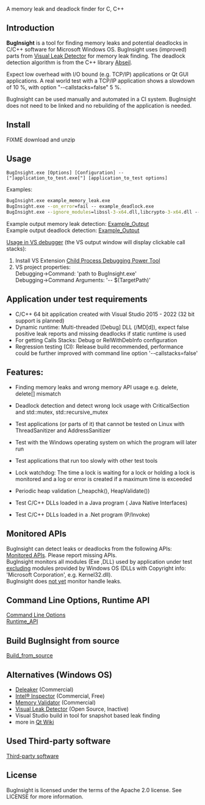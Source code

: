 A memory leak and deadlock finder for C, C++


## Introduction

**BugInsight** is a tool for finding memory leaks and potential deadlocks in C/C++ software for Microsoft Windows OS. 
BugInsight uses (improved) parts from  [Visual Leak Detector](https://github.com/KindDragon/vld) for memory leak finding. The deadlock detection algorithm is from the C++ library [Abseil](https://abseil.io/docs/cpp/guides/synchronization#deadlock-detection). 

Expect low overhead with I/O bound (e.g. TCP/IP) applications or Qt GUI applications.  A real world test with a TCP/IP application shows a slowdown of
10 %, with option "--callstacks=false" 5 %.

BugInsight can be used manually and automated in a CI system. BugInsight does not need to be linked and no rebuilding of the application is needed.

## Install

FIXME download and unzip

## Usage

`BugInsight.exe [Options] [Configuration] -- ["]application_to_test.exe["] [application_to_test options]`

Examples:

```bat
BugInsight.exe example_memory_leak.exe 
BugInsight.exe --on_error=fail -- example_deadlock.exe
BugInsight.exe --ignore_modules=libssl-3-x64.dll,libcrypto-3-x64.dll -- app.exe --app_option
```

Example output memory leak detection: [Example_Output](examples/example_memory_leak/Example_Output.md)   
Example output deadlock detection: [Example_Output](examples/example_deadlock/Example_Output.md)

<u>Usage in VS debugger</u> (the VS output window will display clickable call stacks):

1. Install VS Extension [Child Process Debugging Power Tool](https://devblogs.microsoft.com/devops/introducing-the-child-process-debugging-power-tool/)
2. VS project properties:  
   Debugging->Command: 'path to BugInsight.exe'  
   Debugging->Command Arguments: '-- $(TargetPath)'

## Application under test requirements

- C/C++ 64 bit application created with Visual Studio 2015 - 2022 (32 bit support is planned)
- Dynamic runtime: Multi-threaded [Debug] DLL (/MD[d]), expect false positive leak reports and missing deadlocks if static runtime is used
- For getting Calls Stacks: Debug or RelWithDebInfo configuration
- Regression testing (CI):  Release build recommended,  performance could be further improved with command line option '--callstacks=false'

## Features:

- Finding memory leaks and wrong memory API usage e.g. delete, delete[] mismatch
- Deadlock detection and detect wrong lock usage with CriticalSection and std::mutex, std::recursive_mutex
- Test applications (or parts of it) that cannot be tested on Linux with ThreadSanitizer and AddressSanitizer
- Test with the Windows operating system on which the program will later run
- Test applications that run too slowly with other test tools

- Lock watchdog: The time a lock is waiting for a lock or holding a lock  is monitored and a log or error is created if a maximum time is exceeded
- Periodic heap validation (_heapchk(), HeapValidate())
- Test C/C++ DLLs loaded in a Java program ( Java Native Interfaces)
- Test C/C++ DLLs loaded in a .Net program (P/Invoke)

## Monitored APIs

BugInsight can detect leaks or deadlocks from the following APIs: [Monitored APIs](Monitored_APIs.md). Please report missing APIs.  
BugInsight monitors all modules (Exe ,DLL) used by application under test <u>excluding</u> modules provided by Windows OS (DLLs with Copyright info: 'Microsoft Corporation', e.g. Kernel32.dll).  
BugInsight does <u>not yet</u> monitor handle leaks.

## Command Line Options, Runtime API

[Command Line Options](CommandLineOptions.md)  
[Runtime_API](Runtime_API.md)  

## Build BugInsight from source

[Build_from_source](Build_from_source.md)

## Alternatives (Windows OS)

- [Deleaker](https://www.deleaker.com) (Commercial)
- [Intel® Inspector](https://www.intel.com/content/www/us/en/developer/tools/oneapi/inspector.html#gs.8u1iuy) (Commercial, Free)
- [Memory Validator](https://www.softwareverify.com/product/memory-validator/) (Commercial)
- [Visual Leak Detector](https://github.com/KindDragon/vld) (Open Source, Inactive)
- Visual Studio build in tool for snapshot based leak finding
- more in [Qt Wiki](https://wiki.qt.io/Profiling_and_Memory_Checking_Tools)

## Used Third-party software

[Third-party software](Third_party_software.md)

## License

BugInsight is licensed under the terms of the Apache 2.0 license. See LICENSE for more information.

 
